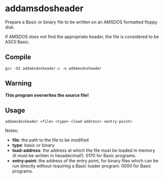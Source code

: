 addamsdosheader
===============

Prepare a Basic or binary file to be written on an AMSDOS formatted floppy disk.

If AMSDOS does not find the appropriate header, the file is considered to be
ASCII Basic.

Compile
-------

    gcc -O2 addamsdosheader.c -o addamsdosheader

Warning
-------

**This program overwrites the source file!**

Usage
-----

    addamsdosheader <file> <type> <load-address> <entry-point>

Notes:

- **file**: the path to the file to be modified
- **type**: basic or binary
- **load-address**: the address at which the file must be loaded in memory (it
  must be written in hexadecimal!). 0170 for Basic programs.
- **entry-point**: the address of the entry point, for binary files which can
  be run directly without requiring a Basic loader program. 0000 for Basic
  programs.

